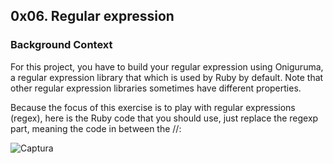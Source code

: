 ## 0x06. Regular expression

### Background Context
For this project, you have to build your regular expression using Oniguruma, a regular expression library that which is used by Ruby by default. Note that other regular expression libraries sometimes have different properties.

Because the focus of this exercise is to play with regular expressions (regex), here is the Ruby code that you should use, just replace the regexp part, meaning the code in between the //:

![Captura](https://user-images.githubusercontent.com/71143825/124532272-d4080500-ddd5-11eb-9af9-f71f53b367f7.PNG)
